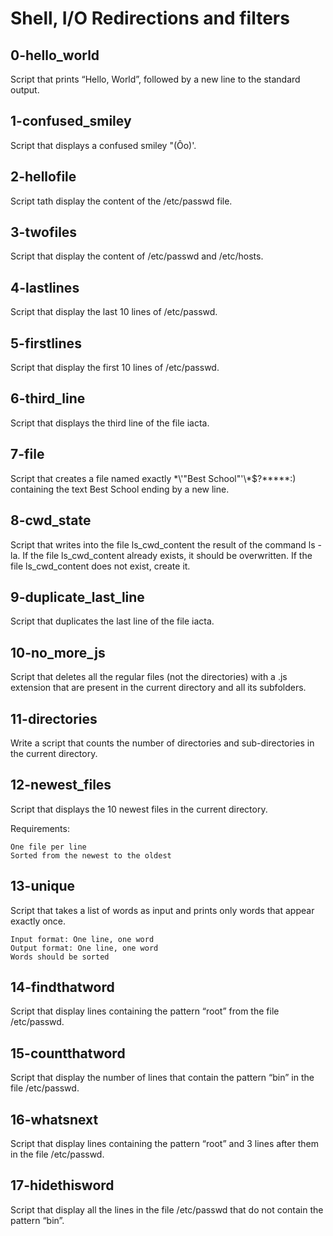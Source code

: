 # Shell, I/O Redirections and filters

## 0-hello_world
Script that prints “Hello, World”, followed by a new line to the standard output.

## 1-confused_smiley
Script that displays a confused smiley "(Ôo)'.

## 2-hellofile
Script tath display the content of the /etc/passwd file.

## 3-twofiles
Script that display the content of /etc/passwd and /etc/hosts.

## 4-lastlines
Script that display the last 10 lines of /etc/passwd.

## 5-firstlines
Script that display the first 10 lines of /etc/passwd. 

## 6-third_line
Script that displays the third line of the file iacta.

## 7-file
Script that creates a file named exactly \*\\'"Best School"\'\\*$\?\*\*\*\*\*:) containing the text Best School ending by a new line.

## 8-cwd_state
Script that writes into the file ls_cwd_content the result of the command ls -la. If the file ls_cwd_content already exists, it should be overwritten. If the file ls_cwd_content does not exist, create it.

## 9-duplicate_last_line
Script that duplicates the last line of the file iacta.

## 10-no_more_js
Script that deletes all the regular files (not the directories) with a .js extension that are present in the current directory and all its subfolders.


## 11-directories
Write a script that counts the number of directories and sub-directories in the current directory.

## 12-newest_files
Script that displays the 10 newest files in the current directory.

Requirements:

    One file per line
    Sorted from the newest to the oldest

## 13-unique
Script that takes a list of words as input and prints only words that appear exactly once.

    Input format: One line, one word
    Output format: One line, one word
    Words should be sorted

## 14-findthatword
Script that display lines containing the pattern “root” from the file /etc/passwd.

## 15-countthatword
Script that display the number of lines that contain the pattern “bin” in the file /etc/passwd.

## 16-whatsnext
Script that display lines containing the pattern “root” and 3 lines after them in the file /etc/passwd.

## 17-hidethisword
Script that display all the lines in the file /etc/passwd that do not contain the pattern “bin”.


